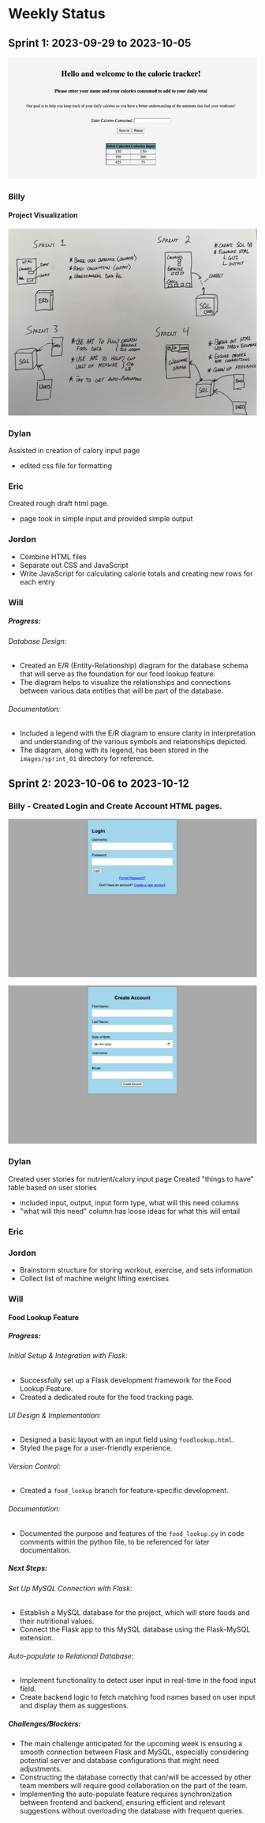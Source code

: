 # Weekly Status

## Sprint 1: 2023-09-29 to 2023-10-05

![Screenshot of Sprint 1 Calorie Tracker](images/weekly_status/sprint_01/calorie_tracker_screenshot.png)

### Billy

#### Project Visualization

![Image Visualization](images/weekly_status/sprint_01//Future_Plan_Visualization.jpg)

### Dylan

Assisted in creation of calory input page
- edited css file for formatting

### Eric

Created rough draft html page.
- page took in simple input and provided simple output

### Jordon

- Combine HTML files
- Separate out CSS and JavaScript
- Write JavaScript for calculating calorie totals and creating new rows for each entry

### Will

##### Progress:

###### Database Design:
- Created an E/R (Entity-Relationship) diagram for the database schema that will serve as the foundation for our food lookup feature.
- The diagram helps to visualize the relationships and connections between various data entities that will be part of the database.

###### Documentation:
- Included a legend with the E/R diagram to ensure clarity in interpretation and understanding of the various symbols and relationships depicted.
- The diagram, along with its legend, has been stored in the `images/sprint_01` directory for reference.

## Sprint 2: 2023-10-06 to 2023-10-12

### Billy - Created Login and Create Account HTML pages.

![Image Visualization](images/weekly_status/sprint_02//Login.png)

![Image Visualization](images/weekly_status/sprint_02//Create_Account.png)

### Dylan

Created user stories for nutrient/calory input page
Created "things to have" table based on user stories
- included input, output, input form type, what will this need columns
- "what will this need" column has loose ideas for what this will entail

### Eric

### Jordon

- Brainstorm structure for storing workout, exercise, and sets information
- Collect list of machine weight lifting exercises

### Will

#### Food Lookup Feature

##### Progress:

###### Initial Setup & Integration with Flask:
- Successfully set up a Flask development framework for the Food Lookup Feature.
- Created a dedicated route for the food tracking page.

###### UI Design & Implementation:
- Designed a basic layout with an input field using `foodlookup.html`.
- Styled the page for a user-friendly experience.

###### Version Control:
- Created a `food_lookup` branch for feature-specific development.

###### Documentation:
- Documented the purpose and features of the `food_lookup.py` in code comments within the python file, to be referenced for later documentation.

##### Next Steps:

###### Set Up MySQL Connection with Flask:
- Establish a MySQL database for the project, which will store foods and their nutritional values.
- Connect the Flask app to this MySQL database using the Flask-MySQL extension.

###### Auto-populate to Relational Database:
- Implement functionality to detect user input in real-time in the food input field.
- Create backend logic to fetch matching food names based on user input and display them as suggestions.

##### Challenges/Blockers:
- The main challenge anticipated for the upcoming week is ensuring a smooth connection between Flask and MySQL, especially considering potential server and database configurations that might need adjustments.
- Constructing the database correctly that can/will be accessed by other team members will require good collaboration on the part of the team.
- Implementing the auto-populate feature requires synchronization between frontend and backend, ensuring efficient and relevant suggestions without overloading the database with frequent queries.

<!-- 
## Sprint X: 2023-MM-DD to 2023-MM-DD

### Billy

### Dylan

### Eric

### Jordon

### Will
-->